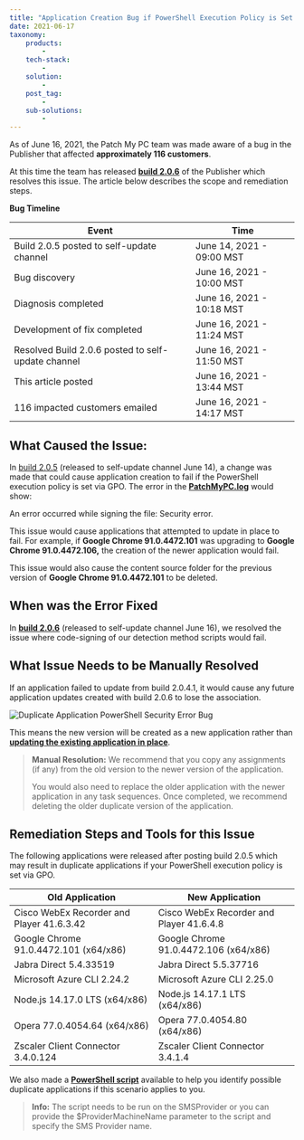 ```yaml
---
title: "Application Creation Bug if PowerShell Execution Policy is Set via GPO"
date: 2021-06-17
taxonomy:
    products:
        - 
    tech-stack:
        - 
    solution:
        - 
    post_tag:
        - 
    sub-solutions:
        - 
---
```


As of June 16, 2021, the Patch My PC team was made aware of a bug in the Publisher that affected **approximately 116 customers**.

At this time the team has released **[build 2.0.6](https://docs.patchmypc.com/release-history/production-releases#2-0-6-2021-06-16)** of the Publisher which resolves this issue. The article below describes the scope and remediation steps.

**Bug Timeline**

| **Event** | **Time** |
| --- | --- |
| Build 2.0.5 posted to self-update channel | June 14, 2021 - 09:00 MST |
| Bug discovery | June 16, 2021 - 10:00 MST |
| Diagnosis completed | June 16, 2021 - 10:18 MST |
| Development of fix completed | June 16, 2021 - 11:24 MST |
| Resolved Build 2.0.6 posted to self-update channel | June 16, 2021 - 11:50 MST |
| This article posted | June 16, 2021 - 13:44 MST |
| 116 impacted customers emailed | June 16, 2021 - 14:17 MST |

## What Caused the Issue:

In [build 2.0.5](https://docs.patchmypc.com/release-history/production-releases#2-0-5-2021-06-08) (released to self-update channel June 14), a change was made that could cause application creation to fail if the PowerShell execution policy is set via GPO. The error in the **[PatchMyPC.log](https://docs.patchmypc.com/get-help/log-reference-guide#patchmypc-log)** would show:

An error occurred while signing the file: Security error.

This issue would cause applications that attempted to update in place to fail. For example, if **Google Chrome 91.0.4472.101** was upgrading to **Google Chrome 91.0.4472.106,** the creation of the newer application would fail.

This issue would also cause the content source folder for the previous version of **Google Chrome 91.0.4472.101** to be deleted.

## When was the Error Fixed

In **[build 2.0.6](https://docs.patchmypc.com/release-history/production-releases#2-0-6-2021-06-16)** (released to self-update channel June 16), we resolved the issue where code-signing of our detection method scripts would fail.

## What Issue Needs to be Manually Resolved

If an application failed to update from build 2.0.4.1, it would cause any future application updates created with build 2.0.6 to lose the association.

![Duplicate Application PowerShell Security Error Bug](images/Duplicate-Application-PowerShell-Security-Error-Bug.png)

This means the new version will be created as a new application rather than **[updating the existing application in place](https://patchmypc.com/base-install-update-options-explained)**.

> **Manual Resolution:** We recommend that you copy any assignments (if any) from the old version to the newer version of the application.
> 
> You would also need to replace the older application with the newer application in any task sequences. Once completed, we recommend deleting the older duplicate version of the application.

## Remediation Steps and Tools for this Issue

The following applications were released after posting build 2.0.5 which may result in duplicate applications if your PowerShell execution policy is set via GPO.

| **Old Application** | **New Application** |
| --- | --- |
| Cisco WebEx Recorder and Player 41.6.3.42 | Cisco WebEx Recorder and Player 41.6.4.8 |
| Google Chrome 91.0.4472.101 (x64/x86) | Google Chrome 91.0.4472.106 (x64/x86) |
| Jabra Direct 5.4.33519 | Jabra Direct 5.5.37716 |
| Microsoft Azure CLI 2.24.2 | Microsoft Azure CLI 2.25.0 |
| Node.js 14.17.0 LTS (x64/x86) | Node.js 14.17.1 LTS (x64/x86) |
| Opera 77.0.4054.64 (x64/x86) | Opera 77.0.4054.80 (x64/x86) |
| Zscaler Client Connector 3.4.0.124 | Zscaler Client Connector 3.4.1.4 |

We also made a **[PowerShell script](https://github.com/PatchMyPCTeam/CustomerTroubleshooting/blob/Release/PowerShell/Get-PMPCAppsWithEmptyContent.ps1)** available to help you identify possible duplicate applications if this scenario applies to you.

> **Info:** The script needs to be run on the SMSProvider or you can provide the $ProviderMachineName parameter to the script and specify the SMS Provider name.
